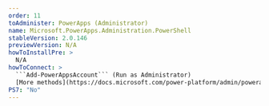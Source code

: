 ```yaml
---
order: 11
toAdminister: PowerApps (Administrator)
name: Microsoft.PowerApps.Administration.PowerShell
stableVersion: 2.0.146
previewVersion: N/A
howToInstallPre: >
  N/A
howToConnect: >
  ```Add-PowerAppsAccount``` (Run as Administrator)
  [More methods](https://docs.microsoft.com/power-platform/admin/powerapps-powershell#installation)
PS7: "No"
---
```

